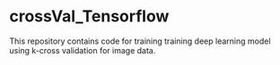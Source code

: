 # crossVal_Tensorflow
This repository contains code for training training deep learning model using k-cross validation for image data.
